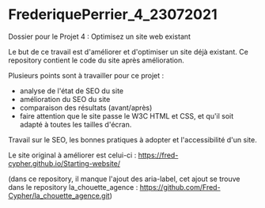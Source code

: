 # FrederiquePerrier_4_23072021

Dossier pour le Projet 4 : Optimisez un site web existant


Le but de ce travail est d'améliorer et d'optimiser un site déjà existant. 
Ce repository contient le code du site après amélioration.


Plusieurs points sont à travailler pour ce projet : 
  - analyse de l'état de SEO du site
  - amélioration du SEO du site
  - comparaison des résultats (avant/après)
  - faire attention que le site passe le W3C HTML et CSS, et qu'il soit adapté à toutes les tailles d'écran.

Travail sur le SEO, les bonnes pratiques à adopter et l'accessibilité d'un site. 

Le site original à améliorer est celui-ci : https://fred-cypher.github.io/Starting-website/ 

(dans ce repository, il manque l'ajout des aria-label, cet ajout se trouve dans le repository la_chouette_agence : https://github.com/Fred-Cypher/la_chouette_agence.git) 
